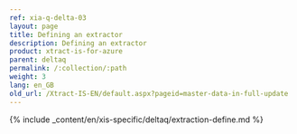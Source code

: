 ```yaml
---
ref: xia-q-delta-03
layout: page
title: Defining an extractor
description: Defining an extractor
product: xtract-is-for-azure
parent: deltaq
permalink: /:collection/:path
weight: 3
lang: en_GB
old_url: /Xtract-IS-EN/default.aspx?pageid=master-data-in-full-update
---
```

{% include _content/en/xis-specific/deltaq/extraction-define.md %}
